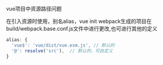 vue项目中资源路径问题

在引入资源时使用，别名alias，vue init webpack生成的项目在build/webpack.base.conf.js文件中进行更改,也可进行其他的定义
```javascript
alias: {
  'vue$': 'vue/dist/vue.esm.js', // 默认的
  '@': resolve('src'),  // 默认的，可自定义
}
```
